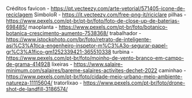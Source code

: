 Créditos
favicon - https://pt.vecteezy.com/arte-vetorial/571405-icone-de-reciclagem
SimboloR - https://it.vecteezy.com/free-png-it/riciclare
pilhas - https://www.pexels.com/pt-br/pt-br/foto/foto-de-close-up-de-baterias-698485/
maoplanta - https://www.pexels.com/pt-br/foto/botanico-botanica-crescimento-aumento-7538368/
trabalhador - https://www.istockphoto.com/br/foto/retrato-de-inteligente-asi%C3%A1tica-engenheiro-inspetor-m%C3%A3o-segurar-papel-gr%C3%A1fico-gm1252339421-365510338
turbina -  https://www.pexels.com/pt-br/foto/moinho-de-vento-branco-em-campo-de-grama-414928
lixeiras - https://www.salaire-minimum.com/salaires/bareme-salaires-activites-dechet-2022
caminhao - https://www.pexels.com/pt-br/foto/cidade-meio-urbano-meio-ambiente-natureza-11115604/
tratorlixao - https://www.pexels.com/pt-br/foto/drone-shot-de-landfill-3186574/
